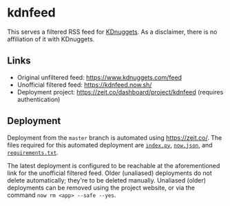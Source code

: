 # kdnfeed
This serves a filtered RSS feed for [KDnuggets](https://www.kdnuggets.com/).
As a disclaimer, there is no affiliation of it with KDnuggets.

## Links
* Original unfiltered feed: https://www.kdnuggets.com/feed
* Unofficial filtered feed: https://kdnfeed.now.sh/
* Deployment project: https://zeit.co/dashboard/project/kdnfeed (requires authentication)

## Deployment
Deployment from the `master` branch is automated using https://zeit.co/.
The files required for this automated deployment are [`index.py`](index.py), [`now.json`](now.json), and
[`requirements.txt`](requirements.txt).

The latest deployment is configured to be reachable at the aforementioned link for the unofficial filtered feed.
Older (unaliased) deployments do not delete automatically; they're to be deleted manually.
Unaliased (older) deployments can be removed using the project website, or via the command `now rm <app> --safe --yes`.
